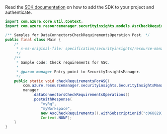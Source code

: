 Read the [SDK documentation](https://github.com/Azure/azure-sdk-for-java/blob/azure-resourcemanager-securityinsights_1.0.0-beta.2/sdk/securityinsights/azure-resourcemanager-securityinsights/README.md) on how to add the SDK to your project and authenticate.

```java
import com.azure.core.util.Context;
import com.azure.resourcemanager.securityinsights.models.AscCheckRequirements;

/** Samples for DataConnectorsCheckRequirementsOperation Post. */
public final class Main {
    /*
     * x-ms-original-file: specification/securityinsights/resource-manager/Microsoft.SecurityInsights/preview/2022-01-01-preview/examples/dataConnectors/CheckRequirementsAzureSecurityCenter.json
     */
    /**
     * Sample code: Check requirements for ASC.
     *
     * @param manager Entry point to SecurityInsightsManager.
     */
    public static void checkRequirementsForASC(
        com.azure.resourcemanager.securityinsights.SecurityInsightsManager manager) {
        manager
            .dataConnectorsCheckRequirementsOperations()
            .postWithResponse(
                "myRg",
                "myWorkspace",
                new AscCheckRequirements().withSubscriptionId("c0688291-89d7-4bed-87a2-a7b1bff43f4c"),
                Context.NONE);
    }
}
```
